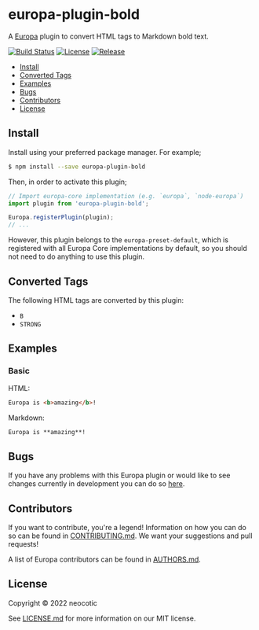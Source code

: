 # europa-plugin-bold

A [Europa](https://github.com/neocotic/europa) plugin to convert HTML tags to Markdown bold text.

[![Build Status](https://img.shields.io/github/workflow/status/neocotic/europa/CI/main?style=flat-square)](https://github.com/neocotic/europa/actions/workflows/ci.yml)
[![License](https://img.shields.io/npm/l/europa-plugin-bold.svg?style=flat-square)](https://github.com/neocotic/europa/raw/main/packages/europa-plugin-bold/LICENSE.md)
[![Release](https://img.shields.io/npm/v/europa-plugin-bold.svg?style=flat-square)](https://npmjs.com/package/europa-plugin-bold)

* [Install](#install)
* [Converted Tags](#converted-tags)
* [Examples](#examples)
* [Bugs](#bugs)
* [Contributors](#contributors)
* [License](#license)

## Install

Install using your preferred package manager. For example;

``` bash
$ npm install --save europa-plugin-bold
```

Then, in order to activate this plugin;

``` javascript
// Import europa-core implementation (e.g. `europa`, `node-europa`)
import plugin from 'europa-plugin-bold';

Europa.registerPlugin(plugin);
// ...
```

However, this plugin belongs to the `europa-preset-default`, which is registered with all Europa Core implementations by default,
so you should not need to do anything to use this plugin.

## Converted Tags

The following HTML tags are converted by this plugin:

* `B`
* `STRONG`

## Examples

### Basic

HTML:

``` html
Europa is <b>amazing</b>!
```

Markdown:

``` markdown
Europa is **amazing**!
```

## Bugs

If you have any problems with this Europa plugin or would like to see changes currently in development you can do so
[here](https://github.com/neocotic/europa/issues).

## Contributors

If you want to contribute, you're a legend! Information on how you can do so can be found in
[CONTRIBUTING.md](https://github.com/neocotic/europa/blob/main/CONTRIBUTING.md). We want your suggestions and pull
requests!

A list of Europa contributors can be found in [AUTHORS.md](https://github.com/neocotic/europa/blob/main/AUTHORS.md).

## License

Copyright © 2022 neocotic

See [LICENSE.md](https://github.com/neocotic/europa/raw/main/packages/europa-plugin-bold/LICENSE.md) for more information on
our MIT license.
